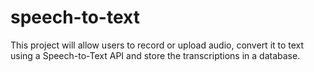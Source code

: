 # speech-to-text
This project will allow users to record or upload audio, convert it to text using a Speech-to-Text API and store the transcriptions in a database.
